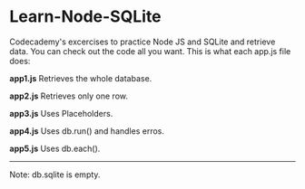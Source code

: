 # Learn-Node-SQLite
Codecademy's excercises to practice Node JS and SQLite and retrieve data.
You can check out the code all you want. This is what each app.js file does:

**app1.js** Retrieves the whole database.

**app2.js** Retrieves only one row.

**app3.js** Uses Placeholders.

**app4.js** Uses db.run() and handles erros.

**app5.js** Uses db.each().

_________________________
Note: db.sqlite is empty.
